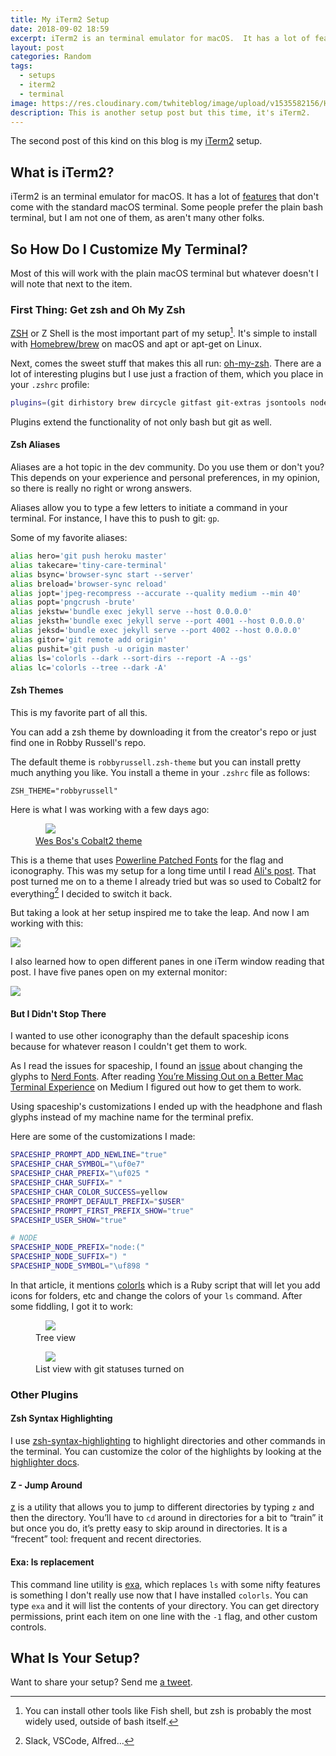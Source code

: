 ```yaml
---
title: My iTerm2 Setup
date: 2018-09-02 18:59
excerpt: iTerm2 is an terminal emulator for macOS.  It has a lot of features that don't come with the standard macOS terminal. Some people prefer the plain bash terminal, but I am not one of them, as aren't many other folks.
layout: post    
categories: Random
tags:
  - setups
  - iterm2
  - terminal
image: https://res.cloudinary.com/twhiteblog/image/upload/v1535582156/Header%20Images/goran-ivos-245581-unsplash.jpg
description: This is another setup post but this time, it's iTerm2.
---
```


The second post of this kind on this blog is my [iTerm2](https://iterm2.com/) setup.

## What is iTerm2?

iTerm2 is an terminal emulator for macOS. It has a lot of [features](https://iterm2.com/features.html) that don't come with the standard macOS terminal. Some people prefer the plain bash terminal, but I am not one of them, as aren't many other folks.

## So How Do I Customize My Terminal?

Most of this will work with the plain macOS terminal but whatever doesn't I will note that next to the item.

### First Thing: Get zsh and Oh My Zsh

[ZSH](https://github.com/robbyrussell/oh-my-zsh/wiki/Installing-ZSH) or Z Shell is the most important part of my setup[^1]. It's simple to install with [Homebrew/brew](https://github.com/Homebrew/brew) on macOS and apt or apt-get on Linux.

Next, comes the sweet stuff that makes this all run: [oh-my-zsh](https://github.com/robbyrussell/oh-my-zsh). There are a lot of interesting plugins but I use just a fraction of them, which you place in your `.zshrc` profile:

```sh
plugins=(git dirhistory brew dircycle gitfast git-extras jsontools node npm osx repo sudo urltools web-search dirpersist history-substring-search last-working-dir safe-paste yarn zsh-completions)
```
Plugins extend the functionality of not only bash but git as well.

#### Zsh Aliases

Aliases are a hot topic in the dev community. Do you use them or don't you? This depends on your experience and personal preferences, in my opinion, so there is really no right or wrong answers.

Aliases allow you to type a few letters to initiate a command in your terminal. For instance, I have this to push to git: `gp`.

Some of my favorite aliases:

```sh
alias hero='git push heroku master'
alias takecare='tiny-care-terminal'
alias bsync='browser-sync start --server'
alias breload='browser-sync reload'
alias jopt='jpeg-recompress --accurate --quality medium --min 40'
alias popt='pngcrush -brute'
alias jekstw='bundle exec jekyll serve --host 0.0.0.0'
alias jeksth='bundle exec jekyll serve --port 4001 --host 0.0.0.0'
alias jeksd='bundle exec jekyll serve --port 4002 --host 0.0.0.0'
alias gitor='git remote add origin'
alias pushit='git push -u origin master'
alias ls='colorls --dark --sort-dirs --report -A --gs'
alias lc='colorls --tree --dark -A'
```

#### Zsh Themes

This is my favorite part of all this. 

You can add a zsh theme by downloading it from the creator's repo or just find one in Robby Russell's repo.

The default theme is `robbyrussell.zsh-theme` but you can install pretty much anything you like. You install a theme in your `.zshrc` file as follows:

`ZSH_THEME="robbyrussell"`

Here is what I was working with a few days ago:

<figure>
    <img src="https://res.cloudinary.com/twhiteblog/image/upload/v1535934513/My%20Terminal%20Setup%20Post/Screenshot2017-09-30_06-28-20_PM.jpg" />
    <figcaption>
      <a href="https://github.com/wesbos/Cobalt2-iterm">Wes Bos's Cobalt2 theme</a>
    </figcaption>
</figure>

This is a theme that uses [Powerline Patched Fonts](https://github.com/powerline/fonts) for the flag and iconography. This was my setup for a long time until I read [Ali's post](https://zen-of-programming.com/terminal-setup/). That post turned me on to a theme I already tried but was so used to Cobalt2 for everything[^2] I decided to switch it back.

But taking a look at her setup inspired me to take the leap. And now I am working with this:

![](https://res.cloudinary.com/twhiteblog/image/upload/v1535424037/My%20Terminal%20Setup%20Post/Screenshot-2018-08-27_06-44-35_PM.png)

I also learned how to open different panes in one iTerm window reading that post. I have five panes open on my external monitor:

![](https://res.cloudinary.com/twhiteblog/image/upload/v1535424076/My%20Terminal%20Setup%20Post/Screenshot-2018-08-27_10-41-01_PM.png)

#### But I Didn't Stop There

I wanted to use other iconography than the default spaceship icons because for whatever reason I couldn't get them to work.

As I read the issues for spaceship, I found an [issue](https://github.com/denysdovhan/spaceship-prompt/issues/401) about changing the glyphs to [Nerd Fonts](https://nerdfonts.com/). After reading [You’re Missing Out on a Better Mac Terminal Experience](https://medium.com/@caulfieldOwen/youre-missing-out-on-a-better-mac-terminal-experience-d73647abf6d7) on Medium I figured out how to get them to work.

Using spaceship's customizations I ended up with the headphone and flash glyphs instead of my machine name for the terminal prefix.

Here are some of the customizations I made:

```sh
SPACESHIP_PROMPT_ADD_NEWLINE="true"
SPACESHIP_CHAR_SYMBOL="\uf0e7"
SPACESHIP_CHAR_PREFIX="\uf025 "
SPACESHIP_CHAR_SUFFIX=" "
SPACESHIP_CHAR_COLOR_SUCCESS=yellow
SPACESHIP_PROMPT_DEFAULT_PREFIX="$USER"
SPACESHIP_PROMPT_FIRST_PREFIX_SHOW="true"
SPACESHIP_USER_SHOW="true"

# NODE
SPACESHIP_NODE_PREFIX="node:("
SPACESHIP_NODE_SUFFIX=") "
SPACESHIP_NODE_SYMBOL="\uf898 "
```

In that article, it mentions [colorls](https://github.com/athityakumar/colorls) which is a Ruby script that will let you add icons for folders, etc and change the colors of your `ls` command. After some fiddling, I got it to work:

<figure>
    <img src="https://res.cloudinary.com/twhiteblog/image/upload/v1535424038/My%20Terminal%20Setup%20Post/Screenshot-2018-08-27_06-58-43_PM.png" />
    <figcaption>
       Tree view
    </figcaption>
</figure>

<figure>
    <img src="https://res.cloudinary.com/twhiteblog/image/upload/v1535424037/My%20Terminal%20Setup%20Post/Screenshot-2018-08-27_06-48-58_PM.png" />
    <figcaption>
       List view with git statuses turned on
    </figcaption>
</figure>

### Other Plugins

#### Zsh Syntax Highlighting

I use [zsh-syntax-highlighting](https://github.com/zsh-users/zsh-syntax-highlighting) to highlight directories and other commands in the terminal. You can customize the color of the highlights by looking at the [highlighter docs](https://github.com/zsh-users/zsh-syntax-highlighting/blob/master/docs/highlighters.md).

#### Z - Jump Around

[z](https://github.com/rupa/z/) is a utility that allows you to jump to different directories by typing `z` and then the directory. You’ll have to `cd` around in directories for a bit to “train” it but once you do, it’s pretty easy to skip around in directories. It is a “frecent” tool: frequent and recent directories.

#### Exa: ls replacement

This command line utility is [exa](https://github.com/ogham/exa), which replaces `ls` with some nifty features is something I don't really use now that I have installed `colorls`. You can type `exa` and it will list the contents of your directory. You can get directory permissions, print each item on one line with the `-1` flag, and other custom controls.

## What Is Your Setup?

Want to share your setup? Send me [a tweet](https://twitter.com/TiffanyW_412).



[^1]: You can install other tools like Fish shell, but zsh is probably the most widely used, outside of bash itself.
[^2]: Slack, VSCode, Alfred...
